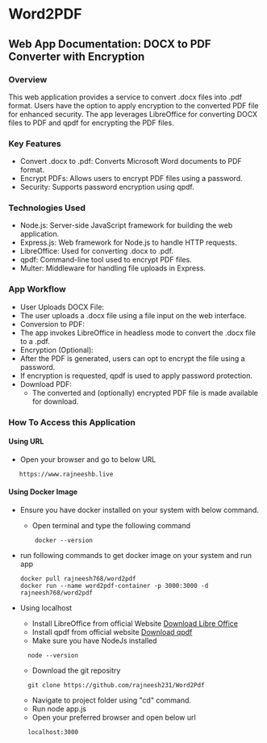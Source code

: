 # Word2PDF
## Web App Documentation: DOCX to PDF Converter with Encryption
### Overview
This web application provides a service to convert .docx files into .pdf format. Users have the option to apply encryption to the converted PDF file for enhanced security. The app leverages LibreOffice for converting DOCX files to PDF and qpdf for encrypting the PDF files.

### Key Features
- Convert .docx to .pdf: Converts Microsoft Word documents to PDF format.
- Encrypt PDFs: Allows users to encrypt PDF files using a password.
- Security: Supports password encryption using qpdf.

### Technologies Used
- Node.js: Server-side JavaScript framework for building the web application.
- Express.js: Web framework for Node.js to handle HTTP requests.
- LibreOffice: Used for converting .docx to .pdf.
- qpdf: Command-line tool used to encrypt PDF files.
- Multer: Middleware for handling file uploads in Express.

### App Workflow
- User Uploads DOCX File:
- The user uploads a .docx file using a file input on the web interface.
- Conversion to PDF:
- The app invokes LibreOffice in headless mode to convert the .docx file to a .pdf.
- Encryption (Optional):
- After the PDF is generated, users can opt to encrypt the file using a password.
- If encryption is requested, qpdf is used to apply password protection.
- Download PDF:
  - The converted and (optionally) encrypted PDF file is made available for download.

### How To Access this Application
#### Using URL
 - Open your browser and go to below URL
 ```code
    https://www.rajneeshb.live
```
#### Using Docker Image
 - Ensure you have docker installed on your system with below command.

     - Open terminal and type the following command

    ```code
        docker --version
    ```
 - run following commands to get docker image on your system and run app
    ```code
    docker pull rajneesh768/word2pdf
    docker run --name word2pdf-container -p 3000:3000 -d rajneesh768/word2pdf
    ```
  - Using localhost
    - Install LibreOffice from official Website [Download Libre Office](https://www.libreoffice.org/download/download-libreoffice/)
    - Install qpdf from official website [Download qpdf](https://github.com/qpdf/qpdf/releases/tag/v11.9.1)
    - Make sure you have NodeJs installed
    ```code
      node --version
    ````
    - Download the git repositry
    ```code
      git clone https://github.com/rajneesh231/Word2Pdf
    ```
    - Navigate to project folder using "cd" command.
    - Run node app.js
    - Open your preferred browser and open below url
    ```code
      localhost:3000
    ```
